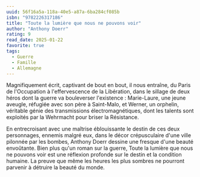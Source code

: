 ```yaml
---
uuid: 56f16a5a-118a-40e5-a87a-6ba284cf085b
isbn: "9782226317186"
title: "Toute la lumière que nous ne pouvons voir"
author: "Anthony Doerr"
rating: 9
read_date: 2025-01-22
favorite: true
tags:
  - Guerre
  - Famille
  - Allemagne
---
```


Magnifiquement écrit, captivant de bout en bout, il nous entraîne, du Paris de l'Occupation à l'effervescence de la Libération, dans le sillage de deux héros dont la guerre va bouleverser l'existence : Marie-Laure, une jeune aveugle, réfugiée avec son père à Saint-Malo, et Werner, un orphelin, véritable génie des transmissions électromagnétiques, dont les talents sont exploités par la Wehrmacht pour briser la Résistance.

En entrecroisant avec une maîtrise éblouissante le destin de ces deux personnages, ennemis malgré eux, dans le décor crépusculaire d'une ville pilonnée par les bombes, Anthony Doerr dessine une fresque d'une beauté envoûtante. Bien plus qu'un roman sur la guerre, Toute la lumière que nous ne pouvons voir est une réflexion profonde sur le destin et la condition humaine. La preuve que même les heures les plus sombres ne pourront parvenir à détruire la beauté du monde.

